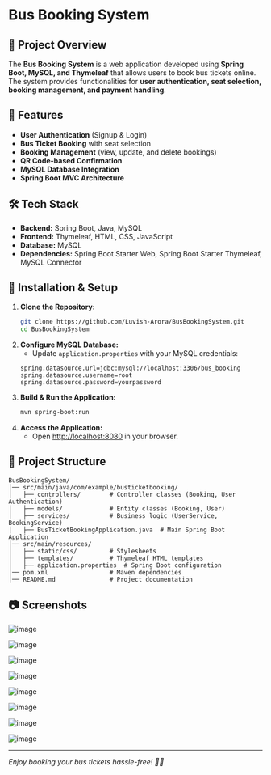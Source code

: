 # Bus Booking System

## 📌 Project Overview
The **Bus Booking System** is a web application developed using **Spring Boot, MySQL, and Thymeleaf** that allows users to book bus tickets online. The system provides functionalities for **user authentication, seat selection, booking management, and payment handling**.

## 🚀 Features
- **User Authentication** (Signup & Login)
- **Bus Ticket Booking** with seat selection
- **Booking Management** (view, update, and delete bookings)
- **QR Code-based Confirmation**
- **MySQL Database Integration**
- **Spring Boot MVC Architecture**

## 🛠️ Tech Stack
- **Backend:** Spring Boot, Java, MySQL
- **Frontend:** Thymeleaf, HTML, CSS, JavaScript
- **Database:** MySQL
- **Dependencies:** Spring Boot Starter Web, Spring Boot Starter Thymeleaf, MySQL Connector

## 🔧 Installation & Setup
1. **Clone the Repository:**
   ```bash
   git clone https://github.com/Luvish-Arora/BusBookingSystem.git
   cd BusBookingSystem
   ```
2. **Configure MySQL Database:**
   - Update `application.properties` with your MySQL credentials:
   ```properties
   spring.datasource.url=jdbc:mysql://localhost:3306/bus_booking
   spring.datasource.username=root
   spring.datasource.password=yourpassword
   ```
3. **Build & Run the Application:**
   ```bash
   mvn spring-boot:run
   ```
4. **Access the Application:**
   - Open [http://localhost:8080](http://localhost:8080) in your browser.

## 📂 Project Structure
```
BusBookingSystem/
│── src/main/java/com/example/busticketbooking/
│   ├── controllers/        # Controller classes (Booking, User Authentication)
│   ├── models/             # Entity classes (Booking, User)
│   ├── services/           # Business logic (UserService, BookingService)
│   ├── BusTicketBookingApplication.java  # Main Spring Boot Application
│── src/main/resources/
│   ├── static/css/         # Stylesheets
│   ├── templates/          # Thymeleaf HTML templates
│   ├── application.properties  # Spring Boot configuration
│── pom.xml                 # Maven dependencies
│── README.md               # Project documentation
```

## 📷 Screenshots

![image](https://github.com/user-attachments/assets/5856d92b-64ec-498b-856f-6caddced0307)

![image](https://github.com/user-attachments/assets/3f71f6f1-cd92-471d-929f-85ced9f4e84b)

![image](https://github.com/user-attachments/assets/500d8cae-1094-4d92-8004-5fa8849d7a11)

![image](https://github.com/user-attachments/assets/6738d1dc-4d27-43d1-9b6e-140f93cb20ad)

![image](https://github.com/user-attachments/assets/63eeb5d4-5227-4a2b-a4bd-59b5bce9c073)

![image](https://github.com/user-attachments/assets/1b98a7d0-de8a-4ee3-8049-9b20257caeb1)

![image](https://github.com/user-attachments/assets/fab46383-0014-4576-a47f-5ec44beb5a4f)

![image](https://github.com/user-attachments/assets/861b9e4b-b3b6-4b9e-9f50-e3b725602ade)





---

_Enjoy booking your bus tickets hassle-free! 🚌💨_

